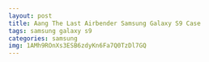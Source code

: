 ```yaml
---
layout: post
title: Aang The Last Airbender Samsung Galaxy S9 Case
tags: samsung galaxy s9
categories: samsung
img: 1AMh9ROnXs3ESB6zdyKn6Fa7Q0TzDl7GQ
---
```

